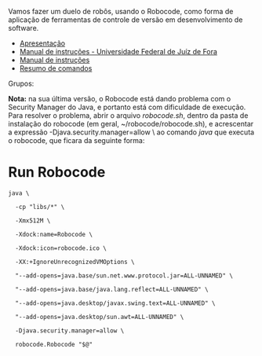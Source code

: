 Vamos fazer um duelo de robôs, usando o Robocode, como forma de aplicação de ferramentas de controle de versão em desenvolvimento de software.

- [Apresentação](https://drive.google.com/file/d/12M0NatQjDu3mH6gddzHqU3DLGRipmv-5/view?usp=sharing)
- [Manual de instruções - Universidade Federal de Juíz de Fora](https://drive.google.com/file/d/12NB1nYsVe2Hdl7zR9pofMmqtBacpaOyO/view?usp=sharing)
- [Manual de instruções](https://drive.google.com/file/d/12KPpbY-KfGfcjGP2QpnDtM8gh6JHyGNF/view?usp=sharing)
- [Resumo de comandos](https://drive.google.com/file/d/12N_VoAChZIAH3PZ3sHlVprVxwBBtnYrk/view?usp=sharing)

Grupos:

**Nota:** na sua última versão, o Robocode está dando problema com o Security Manager do Java, e portanto está com dificuldade de execução. Para resolver o problema, abrir o arquivo _robocode.sh_, dentro da pasta de instalação do robocode (em geral, ~/robocode/robocode.sh), e acrescentar a expressão -Djava.security.manager=allow \ ao comando _java_ que executa o robocode, que ficara da seguinte forma:

# Run Robocode
```
java \

  -cp "libs/*" \

  -Xmx512M \

  -Xdock:name=Robocode \

  -Xdock:icon=robocode.ico \

  -XX:+IgnoreUnrecognizedVMOptions \

  "--add-opens=java.base/sun.net.www.protocol.jar=ALL-UNNAMED" \

  "--add-opens=java.base/java.lang.reflect=ALL-UNNAMED" \

  "--add-opens=java.desktop/javax.swing.text=ALL-UNNAMED" \

  "--add-opens=java.desktop/sun.awt=ALL-UNNAMED" \

  -Djava.security.manager=allow \

  robocode.Robocode "$@"

```